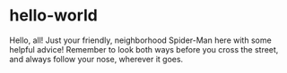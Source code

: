 # hello-world

Hello, all!
Just your friendly, neighborhood Spider-Man here with some helpful advice!
Remember to look both ways before you cross the street, and always follow your nose, wherever it goes.

